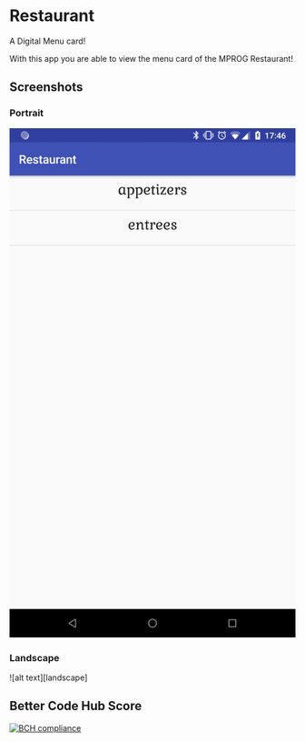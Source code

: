 # Restaurant
A Digital Menu card!

With this app you are able to view the menu card of the MPROG Restaurant!

## Screenshots

### Portrait

![alt text][portait]

[portait]: https://github.com/NegativeNancy/Restaurant/blob/master/doc/Portrait-Main.png?raw=true "Restaurant Main Activity in portrait mode"
[portait]: https://github.com/NegativeNancy/Restaurant/blob/master/doc/Portrait-Menu.png?raw=true "Restaurant Menu Activity in portrait mode"
[portait]: https://github.com/NegativeNancy/Restaurant/blob/master/doc/Portrait-Item.png?raw=true "Restaurant Item Activity in portrait mode"

### Landscape

![alt text][landscape]

[portait]: https://github.com/NegativeNancy/Restaurant/blob/master/doc/Landscape-Main.png?raw=true "Restaurant Main Activity in landscape mode"
[portait]: https://github.com/NegativeNancy/Restaurant/blob/master/doc/Landscape-Menu.png?raw=true "Restaurant Menu Activity in landscape mode"
[portait]: https://github.com/NegativeNancy/Restaurant/blob/master/doc/Landscape-Item.png?raw=true "Restaurant Item Activity in landscape mode"
## Better Code Hub Score

[![BCH compliance](https://bettercodehub.com/edge/badge/NegativeNancy/Restaurant?branch=master)](https://bettercodehub.com/)
